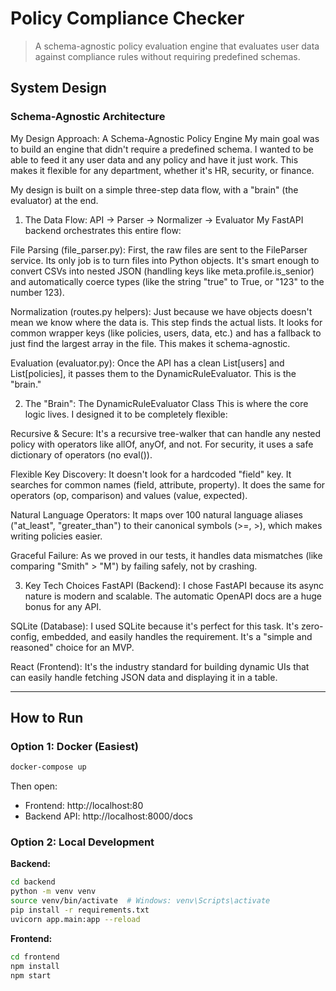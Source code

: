 # Policy Compliance Checker

> A schema-agnostic policy evaluation engine that evaluates user data against compliance rules without requiring predefined schemas.

## System Design

### Schema-Agnostic Architecture

My Design Approach: A Schema-Agnostic Policy Engine
My main goal was to build an engine that didn't require a predefined schema. I wanted to be able to feed it any user data and any policy and have it just work. This makes it flexible for any department, whether it's HR, security, or finance.

My design is built on a simple three-step data flow, with a "brain" (the evaluator) at the end.

1. The Data Flow: API -> Parser -> Normalizer -> Evaluator
My FastAPI backend orchestrates this entire flow:

File Parsing (file_parser.py): First, the raw files are sent to the FileParser service. Its only job is to turn files into Python objects. It's smart enough to convert CSVs into nested JSON (handling keys like meta.profile.is_senior) and automatically coerce types (like the string "true" to True, or "123" to the number 123).

Normalization (routes.py helpers): Just because we have objects doesn't mean we know where the data is. This step finds the actual lists. It looks for common wrapper keys (like policies, users, data, etc.) and has a fallback to just find the largest array in the file. This makes it schema-agnostic.

Evaluation (evaluator.py): Once the API has a clean List[users] and List[policies], it passes them to the DynamicRuleEvaluator. This is the "brain."

2. The "Brain": The DynamicRuleEvaluator Class
This is where the core logic lives. I designed it to be completely flexible:

Recursive & Secure: It's a recursive tree-walker that can handle any nested policy with operators like allOf, anyOf, and not. For security, it uses a safe dictionary of operators (no eval()).

Flexible Key Discovery: It doesn't look for a hardcoded "field" key. It searches for common names (field, attribute, property). It does the same for operators (op, comparison) and values (value, expected).

Natural Language Operators: It maps over 100 natural language aliases ("at_least", "greater_than") to their canonical symbols (>=, >), which makes writing policies easier.

Graceful Failure: As we proved in our tests, it handles data mismatches (like comparing "Smith" > "M") by failing safely, not by crashing.

3. Key Tech Choices
FastAPI (Backend): I chose FastAPI because its async nature is modern and scalable. The automatic OpenAPI docs are a huge bonus for any API.

SQLite (Database): I used SQLite because it's perfect for this task. It's zero-config, embedded, and easily handles the requirement. It's a "simple and reasoned" choice for an MVP.

React (Frontend): It's the industry standard for building dynamic UIs that can easily handle fetching JSON data and displaying it in a table.

---

## How to Run

### Option 1: Docker (Easiest)

```bash
docker-compose up
```

Then open:
- Frontend: http://localhost:80
- Backend API: http://localhost:8000/docs

### Option 2: Local Development

**Backend:**
```bash
cd backend
python -m venv venv
source venv/bin/activate  # Windows: venv\Scripts\activate
pip install -r requirements.txt
uvicorn app.main:app --reload
```

**Frontend:**
```bash
cd frontend
npm install
npm start
```
